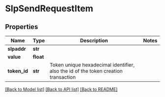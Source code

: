 # SlpSendRequestItem

## Properties
Name | Type | Description | Notes
------------ | ------------- | ------------- | -------------
**slpaddr** | **str** |  | 
**value** | **float** |  | 
**token_id** | **str** | Token unique hexadecimal identifier, also the id of the token creation transaction | 

[[Back to Model list]](../README.md#documentation-for-models) [[Back to API list]](../README.md#documentation-for-api-endpoints) [[Back to README]](../README.md)


